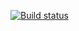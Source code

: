 [![Build status](https://ci.appveyor.com/api/projects/status/mm4jv3egwk5yat08?svg=true)](https://ci.appveyor.com/project/VasilyErm/unitselenid2-2)